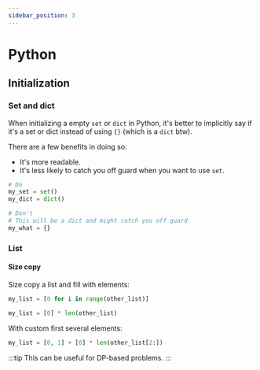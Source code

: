 ```yaml
---
sidebar_position: 3
---
```


# Python

## Initialization

### Set and dict

When initializing a empty `set` or `dict` in Python, it's better to implicitly say if it's a set or dict instead of using `{}` (which is a `dict` btw).

There are a few benefits in doing so:

* It's more readable.
* It's less likely to catch you off guard when you want to use `set`.

```python
# Do
my_set = set()
my_dict = dict()

# Don't
# This will be a dict and might catch you off guard
my_what = {}
```

### List

#### Size copy

Size copy a list and fill with elements:

```python
my_list = [0 for i in range(other_list)]

my_list = [0] * len(other_list)
```

With custom first several elements:

```python
my_list = [0, 1] + [0] * len(other_list[2:])
```

:::tip
This can be useful for DP-based problems.
:::
